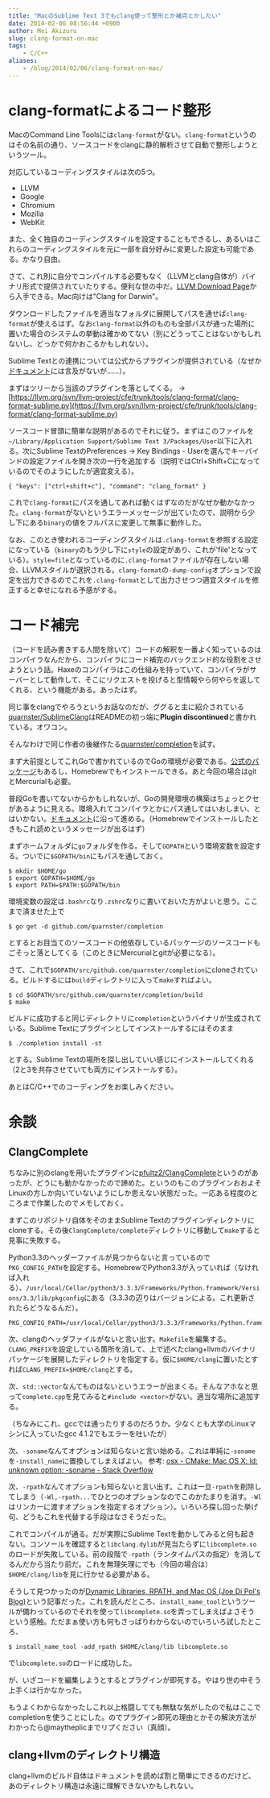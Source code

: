```yaml
---
title: "MacのSublime Text 3でもclang使って整形とか補完とかしたい"
date: 2014-02-06 08:56:44 +0900
author: Mei Akizuru
slug: clang-format-on-mac
tags:
    - C/C++
aliases:
    - /blog/2014/02/06/clang-format-on-mac/
---
```


# clang-formatによるコード整形

MacのCommand Line Toolsには`clang-format`がない。`clang-format`というのはその名前の通り、ソースコードをclangに静的解析させて自動で整形しようというツール。

対応しているコーディングスタイルは次の5つ。

* LLVM
* Google
* Chromium
* Mozilla
* WebKit

また、全く独自のコーディングスタイルを設定することもできるし、あるいはこれらのコーディングスタイルを元に一部を自分好みに変更した設定も可能である。かなり自由。

さて、これ別に自分でコンパイルする必要もなく（LLVMとclang自体が）バイナリ形式で提供されていたりする。便利な世の中だ。[LLVM Download Page](http://llvm.org/releases/download.html)から入手できる。Mac向けは"Clang for Darwin"。

ダウンロードしたファイルを適当なフォルダに展開してパスを通せば`clang-format`が使えるはず。なお`clang-format`以外のものも全部パスが通った場所に置いた場合のシステムの挙動は確かめてない（別にどうってことはないかもしれないし、どっかで何かおこるかもしれない）。

Sublime Textとの連携については公式からプラグインが提供されている（なぜか[ドキュメント](http://clang.llvm.org/docs/ClangFormat.html)には言及がないが……）。

まずはツリーから当該のプラグインを落としてくる。 -> [https://llvm.org/svn/llvm-project/cfe/trunk/tools/clang-format/clang-format-sublime.py](https://llvm.org/svn/llvm-project/cfe/trunk/tools/clang-format/clang-format-sublime.py)

ソースコード冒頭に簡単な説明があるのでそれに従う。まずはこのファイルを`~/Library/Application Support/Sublime Text 3/Packages/User`以下に入れる。次にSublime TextのPreferences -> Key Bindings - Userを選んでキーバインドの設定ファイルを開き次の一行を追加する（説明ではCtrl+Shift+Cになっているのでそのようにしたが適宜変える）。

```
{ "keys": ["ctrl+shift+c"], "command": "clang_format" }
```

これで`clang-format`にパスを通してあれば動くはずなのだがなぜか動かなかった。`clang-format`がないというエラーメッセージが出ていたので、説明から少し下にある`binary`の値をフルパスに変更して無事に動作した。

なお、このとき使われるコーディングスタイルは`.clang-format`を参照する設定になっている（`binary`のもう少し下に`style`の設定があり、これが'file'となっている）。`style=file`となっているのに`.clang-format`ファイルが存在しない場合、LLVMスタイルが選択される。`clang-format`の`-dump-config`オプションで設定を出力できるのでこれを`.clang-format`として出力させつつ適宜スタイルを修正すると幸せになれる予感がする。


# コード補完

（コードを読み書きする人間を除いて）コードの解釈を一番よく知っているのはコンパイラなんだから、コンパイラにコード補完のバックエンド的な役割をさせようという話。Haxeのコンパイラはこの仕組みを持っていて、コンパイラがサーバーとして動作して、そこにリクエストを投げると型情報やら何やらを返してくれる、という機能がある。あったはず。

同じ事をclangでやろうというお話なのだが、ググると主に紹介されている[quarnster/SublimeClang](https://github.com/quarnster/SublimeClang)はREADMEの初っ端に**Plugin discontinued**と書かれている。オワコン。

そんなわけで同じ作者の後継作たる[quarnster/completion](https://github.com/quarnster/completion)を試す。

まず大前提としてこれGoで書かれているのでGoの環境が必要である。[公式のパッケージ](http://golang.org/doc/install)もあるし、Homebrewでもインストールできる。あと今回の場合はgitとMercurialも必要。

普段Goを書いてないからかもしれないが、Goの開発環境の構築はちょっとクセがあるように見える。環境入れてコンパイラとかにパス通してはいおしまい、とはいかない。[ドキュメント](http://golang.org/doc/code.html)に沿って進める。（Homebrewでインストールしたときもこれ読めというメッセージが出るはず）

まずホームフォルダに`go`フォルダを作る。そして`GOPATH`という環境変数を設定する。ついでに`$GOPATH/bin`にもパスを通しておく。

```
$ mkdir $HOME/go
$ export GOPATH=$HOME/go
$ export PATH=$PATH:$GOPATH/bin
```

環境変数の設定は`.bashrc`なり`.zshrc`なりに書いておいた方がよいと思う。ここまで済ませた上で

```
$ go get -d github.com/quarnster/completion
```

とするとお目当てのソースコードの他依存しているパッケージのソースコードもごそっと落としてくる（このときにMercurialとgitが必要になる）。

さて、これで`$GOPATH/src/github.com/quarnster/completion`にcloneされている。ビルドするには`build`ディレクトリに入って`make`すればよい。

```
$ cd $GOPATH/src/github.com/quarnster/completion/build
$ make
```

ビルドに成功すると同じディレクトリに`completion`というバイナリが生成されている。Sublime Textにプラグインとしてインストールするにはそのまま

```
$ ./completion install -st
```

とする。Sublime Textの場所を探し出していい感じにインストールしてくれる（2と3を共存させていても両方にインストールする）。

あとはC/C++でのコーディングをお楽しみください。


# 余談

## ClangComplete

ちなみに別のclangを用いたプラグインに[pfultz2/ClangComplete](https://github.com/pfultz2/ClangComplete)というのがあったが、どうにも動かなかったので諦めた。というのもこのプラグインおおよそLinuxの方しか向いていないようにしか思えない状態だった。一応ある程度のところまで作業したのでメモしておく。

まずこのリポジトリ自体をそのままSublime Textのプラグインディレクトリにcloneする。その後`ClangComplete/complete`ディレクトリに移動して`make`すると見事に失敗する。

Python3.3のヘッダーファイルが見つからないと言っているので`PKG_CONFIG_PATH`を設定する。HomebrewでPython3.3が入っていれば（なければ入れる）、`/usr/local/Cellar/python3/3.3.3/Frameworks/Python.framework/Versions/3.3/lib/pkgconfig`にある（3.3.3の辺りはバージョンによる。これ更新されたらどうなるんだ）。

```
PKG_CONFIG_PATH=/usr/local/Cellar/python3/3.3.3/Frameworks/Python.framework/Versions/3.3/lib/pkgconfig
```

次、clangのヘッダファイルがないと言い出す。`Makefile`を編集する。`CLANG_PREFIX`を設定している箇所を消して、上で述べたclang+llvmのバイナリパッケージを展開したディレクトリを指定する。仮に`$HOME/clang`に置いたとすれば`CLANG_PREFIX=$HOME/clang`とする。

次、`std::vector`なんてものはないというエラーが出まくる。そんなアホなと思って`complete.cpp`を見てみると`#include <vector>`がない。適当な場所に追加する。

（ちなみにこれ、gccでは通ったりするのだろうか。少なくとも大学のLinuxマシンに入っていたgcc 4.1.2でもエラーを吐いたが）

次、`-soname`なんてオプションは知らないと言い始める。これは単純に`-soname`を`-install_name`に置換してしまえばよい。 参考: [osx - CMake: Mac OS X: ld: unknown option: -soname - Stack Overflow](http://stackoverflow.com/questions/4580789/cmake-mac-os-x-ld-unknown-option-soname)

次、`-rpath`なんてオプションも知らないと言い出す。これは一旦`-rpath`を削除してしまう（`-Wl,-rpath...`でひとつのオプションなのでこのかたまりを消す。`-Wl`はリンカーに渡すオプションを指定するオプション）。いろいろ探し回った挙げ句、どうもこれを代替する手段はなさそうだった。

これでコンパイルが通る。だが実際にSublime Textを動かしてみると何も起きない。コンソールを確認すると`libclang.dylib`が見当たらずに`libcomplete.so`のロードが失敗している。前の段階で`-rpath`（ランタイムパスの指定）を消してるんだから当たり前だ。これを無理矢理にでも（今回の場合は）`$HOME/clang/lib`を見に行かせる必要がある。

そうして見つかったのが[Dynamic Libraries, RPATH, and Mac OS (Joe Di Pol's Blog)](https://blogs.oracle.com/dipol/entry/dynamic_libraries_rpath_and_mac)という記事だった。これを読んだところ、`install_name_tool`というツールが備わっているのでそれを使って`libcomplete.so`を弄ってしまえばよさそうという感触。ただまぁ使い方も何もさっぱりわからないのでいろいろ試したところ、

```
$ install_name_tool -add_rpath $HOME/clang/lib libcomplete.so
```

で`libcomplete.so`のロードに成功した。

が、いざコードを編集しようとするとプラグインが即死する。やはり世の中そう上手くは行かなかった。

もうよくわからなかったしこれ以上格闘してても無駄な気がしたので私はここでcompletionを使うことにした。のでプラグイン即死の理由とかその解決方法がわかったら@maytheplicまでリプください（真顔）。

## clang+llvmのディレクトリ構造

clang+llvmのビルド自体はドキュメントを読めば割と簡単にできるのだけど、あのディレクトリ構造は永遠に理解できないかもしれない。